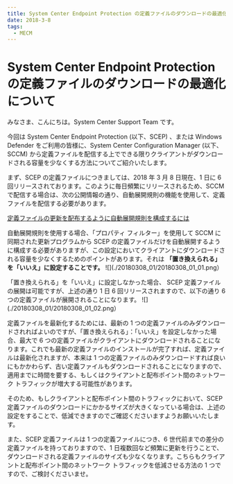 ```yaml
---
title: System Center Endpoint Protection の定義ファイルのダウンロードの最適化について
date: 2018-3-8
tags:
  - MECM
---
```


# System Center Endpoint Protection の定義ファイルのダウンロードの最適化について

みなさま、こんにちは。System Center Support Team です。

今回は System Center Endpoint Protection (以下、SCEP) 、または Windows Defender をご利用の皆様に、System Center Configuration Manager (以下、SCCM) から定義ファイルを配信する上でできる限りクライアントがダウンロードされる容量を少なくする方法についてご紹介いたします。

まず、SCEP の定義ファイルにつきましては、2018 年 3 月 8 日現在、1 日に 6 回リリースされております。このように毎日頻繁にリリースされるため、SCCM で配信する場合は、次の公開情報の通り、自動展開規則の機能を使用して、定義ファイルを配信する必要があります。



[定義ファイルの更新を配布するように自動展開規則を構成するには](https://docs.microsoft.com/ja-jp/mem/configmgr/protect/deploy-use/endpoint-definitions-configmgr)


自動展開規則を使用する場合、「プロパティ フィルター」を使用して SCCM に同期された更新プログラムから SCEP の定義ファイルだけを自動展開するように構成する必要がありますが、この設定においてクライアントにダウンロードされる容量を少なくするためのポイントがあります。それは __「置き換えられる」__ __を「いいえ」に設定することです。__
![](./20180308_01/20180308_01_01.png）


「置き換えられる」を「いいえ」に設定しなかった場合、 SCEP 定義ファイルの展開は可能ですが、上述の通り 1 日 6 回リリースされますので、以下の通り 6 つの定義ファイルが展開されることになります。
![](./20180308_01/20180308_01_02.png）

定義ファイルを最新化するためには、最新の 1 つの定義ファイルのみダウンロードされればよいのですが、「置き換えられる」：「いいえ」を設定しなかった場合、最大で 6 つの定義ファイルがクライアントにダウンロードされることになります。これでも最新の定義ファイルのインストールが完了すれば、定義ファイルは最新化されますが、本来は 1 つの定義ファイルのみダウンロードすれば良いにもかかわらず、古い定義ファイルもダウンロードされることになりますので、適用までに時間を要する、もしくはクライアントと配布ポイント間のネットワーク トラフィックが増大する可能性があります。

そのため、もしクライアントと配布ポイント間のトラフィックにおいて、SCEP 定義ファイルのダウンロードにかかるサイズが大きくなっている場合は、上述の設定をすることで、低減できますのでご確認くださいますようお願いいたします。

また、SCEP 定義ファイルは 1 つの定義ファイルにつき、6 世代前までの差分の定義ファイルを持っておりますので、1 日複数回など頻繁に更新を行うことで、ダウンロードされる定義ファイルのサイズも少なくなります。こちらもクライアントと配布ポイント間のネットワーク トラフィックを低減させる方法の 1 つですので、ご検討くださいませ。

